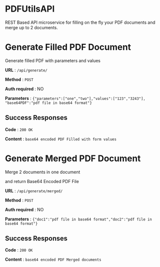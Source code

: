 # PDFUtilsAPI
REST Based API microservice for filling on the fly your PDF documents and merge up to 2 documents.

# Generate Filled PDF Document

Generate filled PDF with parameters and values

**URL** : `/api/generate/`

**Method** : `POST`

**Auth required** : NO

**Parameters** : `{"parameters":["one","two"],"values":["123","3243"], "base64PDF":"pdf file in base64 format"}`

## Success Responses


**Code** : `200 OK`

**Content** : `base64 encoded PDF Filled with form values`


# Generate Merged PDF Document

Merge 2 documents in one document

and return Base64 Encoded PDF File

**URL** : `/api/generate/merged/`

**Method** : `POST`

**Auth required** : NO

**Parameters** : `{"doc1":"pdf file in base64 format","doc2":"pdf file in base64 format"}`

## Success Responses

**Code** : `200 OK`

**Content** : `base64 encoded PDF Merged documents` 
 


 


